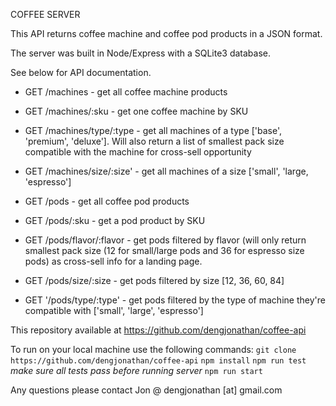 COFFEE SERVER

This API returns coffee machine and coffee pod products in a JSON format.

The server was built in Node/Express with a SQLite3 database.

See below for API documentation.

* GET /machines - get all coffee machine products

* GET /machines/:sku - get one coffee machine by SKU

* GET /machines/type/:type - get all machines of a type ['base', 'premium', 'deluxe']. Will also return a list of smallest pack size compatible with the machine for cross-sell opportunity

* GET /machines/size/:size' - get all machines of a size ['small', 'large, 'espresso']

* GET /pods - get all coffee pod products

* GET /pods/:sku - get a pod product by SKU

* GET /pods/flavor/:flavor - get pods filtered by flavor (will only return smallest pack size (12 for small/large pods and 36 for espresso size pods) as cross-sell info for a landing page.

* GET /pods/size/:size - get pods filtered by size [12, 36, 60, 84]

* GET '/pods/type/:type' - get pods filtered by the type of machine they're compatible with ['small', 'large', 'espresso'] 

This repository available at https://github.com/dengjonathan/coffee-api

To run on your local machine use the following commands:
`git clone https://github.com/dengjonathan/coffee-api`
`npm install`
`npm run test` *make sure all tests pass before running server*
`npm run start`

Any questions please contact Jon @ dengjonathan [at] gmail.com
